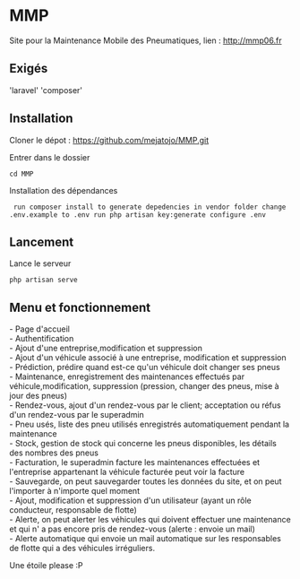 # MMP

Site pour la Maintenance Mobile des Pneumatiques,
lien : http://mmp06.fr

## Exigés

'laravel'
'composer'


## Installation

Cloner le dépot : 
https://github.com/mejatojo/MMP.git

Entrer dans le dossier

`cd MMP`

Installation des dépendances

`
    run composer install to generate depedencies in vendor folder
    change .env.example to .env
    run php artisan key:generate
    configure .env`

## Lancement

Lance le serveur

`php artisan serve`

<h2>Menu et fonctionnement</h2>
- Page d'accueil<br>
- Authentification<br>
- Ajout d'une entreprise,modification et suppression<br>
- Ajout d'un véhicule associé à une entreprise, modification et suppression<br>
- Prédiction, prédire quand est-ce qu'un véhicule doit changer ses pneus<br>
- Maintenance, enregistrement des maintenances effectués par véhicule,modification, suppression (pression, changer des pneus, mise à jour des pneus)<br>
- Rendez-vous, ajout d'un rendez-vous par le client; acceptation ou réfus d'un rendez-vous par le superadmin<br>
- Pneu usés, liste des pneu utilisés enregistrés automatiquement pendant la maintenance<br>
- Stock, gestion de stock qui concerne les pneus disponibles, les détails des nombres des pneus<br>
- Facturation, le superadmin facture les maintenances effectuées et l'entreprise appartenant la véhicule facturée peut voir la facture<br>
- Sauvegarde, on peut sauvegarder toutes les données du site, et on peut l'importer à n'importe quel moment<br>
- Ajout, modification et suppression d'un utilisateur (ayant un rôle conducteur, responsable de flotte)<br>
- Alerte, on peut alerter les véhicules qui doivent effectuer une maintenance et qui n' a pas encore pris de rendez-vous (alerte : envoie un mail)<br>
- Alerte automatique qui envoie un mail automatique sur les responsables de flotte qui a des véhicules irréguliers.<br>





Une étoile please :P
